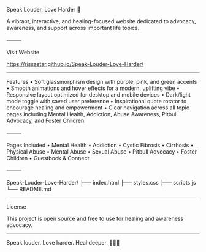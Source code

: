 Speak Louder, Love Harder 🌟

A vibrant, interactive, and healing-focused website dedicated to advocacy, awareness, and support across important life topics.

⸻

Visit Website

https://rissastar.github.io/Speak-Louder-Love-Harder/

---

Features
	•	Soft glassmorphism design with purple, pink, and green accents
	•	Smooth animations and hover effects for a modern, uplifting vibe
	•	Responsive layout optimized for desktop and mobile devices
	•	Dark/light mode toggle with saved user preference
	•	Inspirational quote rotator to encourage healing and empowerment
	•	Clear navigation across all topic pages including Mental Health, Addiction, Abuse Awareness, Pitbull Advocacy, and Foster Children

⸻

Pages Included
	•	Mental Health
	•	Addiction
	•	Cystic Fibrosis
	•	Cirrhosis
	•	Physical Abuse
	•	Mental Abuse
	•	Sexual Abuse
	•	Pitbull Advocacy
	•	Foster Children
	•	Guestbook & Connect

⸻

Speak-Louder-Love-Harder/
├── index.html
├── styles.css
├── scripts.js
└── README.md

---

License

This project is open source and free to use for healing and awareness advocacy.

---

Speak louder. Love harder. Heal deeper. 💜💚💖